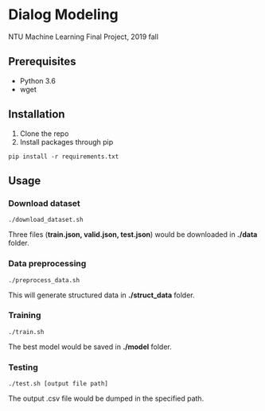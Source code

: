 # Dialog Modeling
NTU Machine Learning Final Project, 2019 fall

## Prerequisites
* Python 3.6
* wget

## Installation
1. Clone the repo
2. Install packages through pip
```
pip install -r requirements.txt
```

## Usage
### Download dataset
```
./download_dataset.sh
```
Three files (**train.json, valid.json, test.json**) would be downloaded in **./data** folder.
### Data preprocessing
```
./preprocess_data.sh
```
This will generate structured data in **./struct_data** folder.
### Training
```
./train.sh
```
The best model would be saved in **./model** folder.
### Testing
```
./test.sh [output file path]
```
The output .csv file would be dumped in the specified path.
